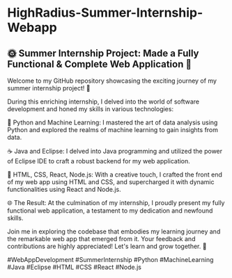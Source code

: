# HighRadius-Summer-Internship-Webapp

## 🌞 Summer Internship Project: Made a Fully Functional & Complete Web Application 🚀

Welcome to my GitHub repository showcasing the exciting journey of my summer internship project! 🌟

During this enriching internship, I delved into the world of software development and honed my skills in various technologies:

🐍 Python and Machine Learning: I mastered the art of data analysis using Python and explored the realms of machine learning to gain insights from data.

☕ Java and Eclipse: I delved into Java programming and utilized the power of Eclipse IDE to craft a robust backend for my web application.

🎨 HTML, CSS, React, Node.js: With a creative touch, I crafted the front end of my web app using HTML and CSS, and supercharged it with dynamic functionalities using React and Node.js.

🌐 The Result: At the culmination of my internship, I proudly present my fully functional web application, a testament to my dedication and newfound skills.

Join me in exploring the codebase that embodies my learning journey and the remarkable web app that emerged from it. Your feedback and contributions are highly appreciated! Let's learn and grow together. 🌱

#WebAppDevelopment #SummerInternship #Python #MachineLearning #Java #Eclipse #HTML #CSS #React #Node.js
